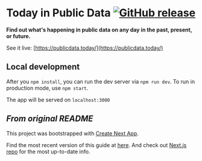 # Today in Public Data [![GitHub release](https://img.shields.io/github/release/sighrobot/today-in-public-data.svg?style=flat-square)](https://github.com/sighrobot/today-in-public-data)

**Find out what's happening in public data on any day in the past, present, or future.**

See it live: [https://publicdata.today/](https://publicdata.today/)

## Local development

After you `npm install`, you can run the dev server via `npm run dev`. To run in production mode, use `npm start`.

The app will be served on `localhost:3000`

## *From original README*

This project was bootstrapped with [Create Next App](https://github.com/segmentio/create-next-app).

Find the most recent version of this guide at [here](https://github.com/segmentio/create-next-app/blob/master/lib/templates/default/README.md). And check out [Next.js repo](https://github.com/zeit/next.js) for the most up-to-date info.
